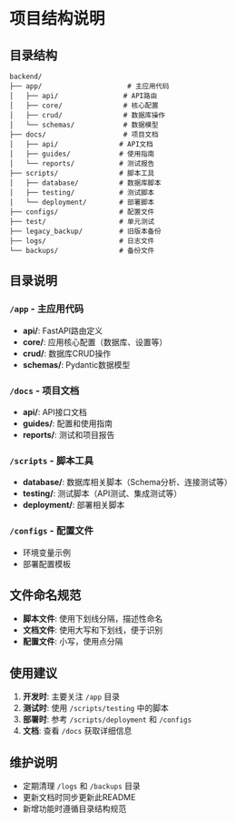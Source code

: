 # 项目结构说明

## 目录结构

```
backend/
├── app/                     # 主应用代码
│   ├── api/                # API路由
│   ├── core/               # 核心配置
│   ├── crud/               # 数据库操作
│   └── schemas/            # 数据模型
├── docs/                   # 项目文档
│   ├── api/               # API文档
│   ├── guides/            # 使用指南
│   └── reports/           # 测试报告
├── scripts/               # 脚本工具
│   ├── database/          # 数据库脚本
│   ├── testing/           # 测试脚本
│   └── deployment/        # 部署脚本
├── configs/               # 配置文件
├── test/                  # 单元测试
├── legacy_backup/         # 旧版本备份
├── logs/                  # 日志文件
└── backups/               # 备份文件
```

## 目录说明

### `/app` - 主应用代码
- **api/**: FastAPI路由定义
- **core/**: 应用核心配置（数据库、设置等）
- **crud/**: 数据库CRUD操作
- **schemas/**: Pydantic数据模型

### `/docs` - 项目文档
- **api/**: API接口文档
- **guides/**: 配置和使用指南
- **reports/**: 测试和项目报告

### `/scripts` - 脚本工具
- **database/**: 数据库相关脚本（Schema分析、连接测试等）
- **testing/**: 测试脚本（API测试、集成测试等）
- **deployment/**: 部署相关脚本

### `/configs` - 配置文件
- 环境变量示例
- 部署配置模板

## 文件命名规范

- **脚本文件**: 使用下划线分隔，描述性命名
- **文档文件**: 使用大写和下划线，便于识别
- **配置文件**: 小写，使用点分隔

## 使用建议

1. **开发时**: 主要关注 `/app` 目录
2. **测试时**: 使用 `/scripts/testing` 中的脚本
3. **部署时**: 参考 `/scripts/deployment` 和 `/configs`
4. **文档**: 查看 `/docs` 获取详细信息

## 维护说明

- 定期清理 `/logs` 和 `/backups` 目录
- 更新文档时同步更新此README
- 新增功能时遵循目录结构规范
